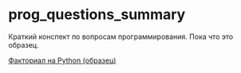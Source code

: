 # prog_questions_summary
Краткий конспект по вопросам программирования.
Пока что это образец.

[Факториал на Python (образец)](../blob/main/test1.md)
